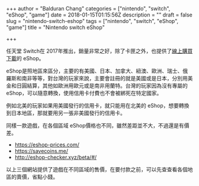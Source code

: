 +++
author = "Balduran Chang"
categories = ["nintendo", "switch", "eShop", "game"]
date = 2018-01-15T01:15:56Z
description = ""
draft = false
slug = "nintendo-switch-eshop"
tags = ["nintendo", "switch", "eShop", "game"]
title = "Nintendo switch eShop"

+++


任天堂 Switch在 2017年推出，銷量非常之好，除了卡匣之外，也提供了[線上購買下載](https://www.nintendo.com/games/buy-digital)的 eShop。

eShop是照地區來區分，主要的有美國、日本、加拿大、紐澳、歐洲、瑞士、俄羅斯和南非等等，對台灣的玩家來說，主要會註冊的就是美國或是日本，分別用美金和日圓結算，其他如歐洲用歐元或是南非用蘭特。台灣的玩家因為沒有專屬的 eShop，可以隨意轉換，使用信用卡付費也不會被綁死在特定國家。

例如北美的玩家如果用美國發行的信用卡，就只能用在北美的 eShop，想要轉換到日本地區，那就要用另一張非美國發行的信用卡。

同樣一款遊戲，在各個區域 eShop價格也不同，雖然差距並不大，不過還是有價差。

- https://eshop-prices.com/
- https://savecoins.me/
- http://eshop-checker.xyz/beta/#/

以上三個網站提供了遊戲在不同區域的售價，在要付款之前，可以先查查看各個地區的賣價，省點小錢。

